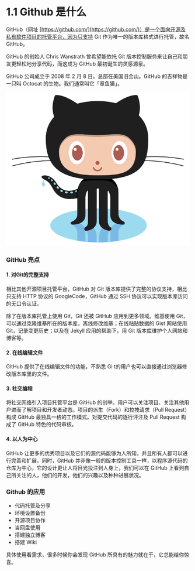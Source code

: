 # 1.1 Github 是什么




GitHub（网址 [https://github.com/](https://github.com/)）是一个面向开源及私有软件项目的托管平台，因为只支持 Git 作为唯一的版本库格式进行托管，故名 GitHub。

GitHub 的创始人 Chris Wanstrath 曾希望能依托 Git 版本控制服务来让自己和朋友更轻松地分享代码，而这成为 GitHub 最初诞生的灵感源泉。

GitHub 公司成立于 2008 年 2 月 8 日。总部在美国旧金山。GitHub 的吉祥物是一只叫 Octocat 的生物。我们通常叫它「章鱼猫」。

![](/assets/Octocat.png)

### GitHub 亮点

#### 1. 对Git的完整支持
相比其他开源项目托管平台，GitHub 对 Git 版本库提供了完整的协议支持，相比只支持 HTTP 协议的 GoogleCode，GitHub 通过 SSH 协议可以实现版本库访问的无口令认证。

除了在版本库托管上使用 Git，Git 还被 GitHub 应用到更多领域。维基使用 Git，可以通过克隆维基所在的版本库，离线修改维基；在线粘贴数据的 Gist 网站使用 Git，记录变更历史；以及在 Jekyll 应用的帮助下，用 Git 版本库维护个人网站和博客等。

#### 2. 在线编辑文件
GitHub 提供了在线编辑文件的功能，不熟悉 Gi t的用户也可以直接通过浏览器修改版本库里的文件。

#### 3. 社交编程
将社交网络引入项目托管平台是 GitHub 的创举。用户可以关注项目、关注其他用户进而了解项目和开发者动态。项目的派生（Fork）和拉拽请求（Pull Request）构成 GitHub 最独具一格的工作模式。对提交代码的逐行评注及 Pull Request 构成了 GitHub 特色的代码审核。
#### 4. 以人为中心
GitHub 让更多的优秀项目以及它们的源代码能够为人所知，并且所有人都可以进行完善和扩展。同时，GitHub 并非像一般的版本控制工具一样，以程序源代码的仓库为中心，它的设计更让人将目光投注到人身上，我们可以在 GitHub 上看到自己所关注的人，他们的开发，他们的兴趣以及种种进展状况。


### Github 的应用

- 代码托管及分享
- 环境设置备份
- 开源项目协作
- 当网盘使用
- 搭建独立博客
- 搭建 Wiki

具体使用看需求，很多时候你会发现 GitHub 所具有的魅力就在于，它总能给你惊喜。

